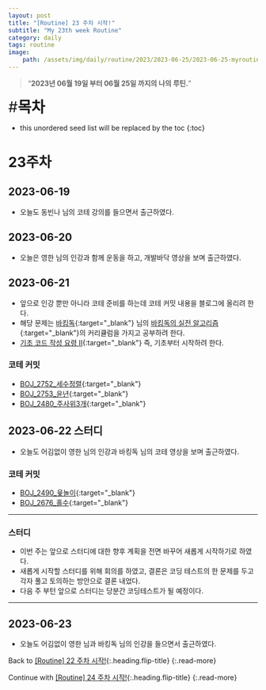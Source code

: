 ```yaml
---
layout: post
title: "[Routine] 23 주차 시작!"
subtitle: "My 23th week Routine"
category: daily
tags: routine
image:
    path: /assets/img/daily/routine/2023/2023-06-25/2023-06-25-myroutine-23th.png
---
```


> “**2023년 06월 19일 부터 06월 25일 까지의 나의 루틴.**”

<span style="font-size:30px;">\#**목차**</span>
* this unordered seed list will be replaced by the toc
{:toc}

# 23주차
## 2023-06-19
- 오늘도 동빈나 님의 코테 강의를 들으면서 출근하였다.

## 2023-06-20
- 오늘은 영한 님의 인강과 함께 운동을 하고, 개발바닥 영상을 보며 출근하였다.

## 2023-06-21
- 앞으로 인강 뿐만 아니라 코테 준비를 하는데 코테 커밋 내용을 블로그에 올리려 한다.
- 해당 문제는 [바킹독]{:target="_blank"} 님의 [바킹독의 실전 알고리즘]{:target="_blank"}의 커리큘럼을 가지고 공부하려 한다.
- [기초 코드 작성 요령 II]{:target="_blank"} 즉, 기초부터 시작하려 한다.

### 코테 커밋
- [BOJ_2752_세수정렬]{:target="_blank"}
- [BOJ_2753_윤년]{:target="_blank"}
- [BOJ_2480_주사위3개]{:target="_blank"}

## 2023-06-22 스터디
- 오늘도 어김없이 영한 님의 인강과 바킹독 님의 코테 영상을 보며 출근하였다.

### 코테 커밋
- [BOJ_2490_윷놀이]{:target="_blank"}
- [BOJ_2676_홀수]{:target="_blank"}

***
### 스터디
- 이번 주는 앞으로 스터디에 대한 향후 계획을 전면 바꾸어 새롭게 시작하기로 하였다.
- 새롭게 시작할 스터디를 위해 회의를 하였고, 결론은 코딩 테스트의 한 문제를 두고 각자 풀고 토의하는 방안으로 결론 내었다.
- 다음 주 부턴 앞으로 스터디는 당분간 코딩테스트가 될 예정이다.

***

## 2023-06-23
- 오늘도 어김없이 영한 님과 바킹독 님의 인강을 들으면서 출근하였다.

Back to [[Routine] 22 주차 시작!](./2023-06-18-week-22th.md){:.heading.flip-title}
{:.read-more}

Continue with [[Routine] 24 주차 시작!](./2023-06-30-week-24th.md){:.heading.flip-title}
{:.read-more}

<!-- Links -->
[바킹독]: https://github.com/encrypted-def
[바킹독의 실전 알고리즘]: https://github.com/encrypted-def/basic-algo-lecture
[기초 코드 작성 요령 II]: https://github.com/encrypted-def/basic-algo-lecture/blob/master/workbook/0x02.md

<!-- Study Links -->

<!-- Commit Links -->
[BOJ_2752_세수정렬]: https://github.com/thisiswoo/coding-test-practice/commit/e963311dd91c50a813a4510b6aeef04bb2fb1452
[BOJ_2753_윤년]: https://github.com/thisiswoo/coding-test-practice/commit/a72b04d1fb6755843cbab8e665710348d477b942
[BOJ_2480_주사위3개]: https://github.com/thisiswoo/coding-test-practice/commit/36f8910e60e91636725fdc8998ee42661067f971
[BOJ_2490_윷놀이]: https://github.com/thisiswoo/coding-test-practice/commit/fc71013a4d007793a9ef90dcd62ce8944eb2992e
[BOJ_2676_홀수]: https://github.com/thisiswoo/coding-test-practice/commit/d0e349d99d948a752f0d1440a03b36d940f7710c